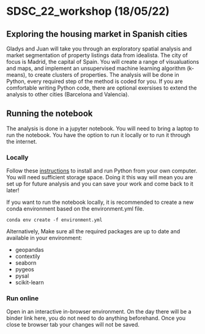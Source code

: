 # SDSC_22_workshop (18/05/22)
## Exploring the housing market in Spanish cities 
Gladys and Juan will take you through an exploratory spatial analysis and market segmentation of property listings data from idealista. The city of focus is Madrid, the capital of Spain. You will create a range of visualuations and maps, and implement an unsupervised machine learning algorithm (k-means), to create clusters of properties. The analysis will be done in Python, every required step of the method is coded for you. If you are comfortable writing Python code, there are optional exersises to extend the analysis to other cities (Barcelona and Valencia). 

## Running the notebook 
The analysis is done in a jupyter notebook. You will need to bring a laptop to run the notebook. You have the option to run it locally or to run it through the internet. 

### Locally 
Follow these [instructions](https://gdsl-ul.github.io/soft_install/) to install and run Python from your own computer. You will need sufficient storage space. 
Doing it this way will mean you are set up for future analysis and you can save your work and come back to it later!

If you want to run the notebook locally, it is recommended to create a new conda environment based on the environment.yml file.

```
conda env create -f environment.yml
```
Alternatively, Make sure all the required packages are up to date and available in your environment:
  - geopandas
  - contextily
  - seaborn
  - pygeos
  - pysal
  - scikit-learn

### Run online 
Open in an interactive in-browser environment. On the day there will be a binder link here, you do not need to do anything beforehand. Once you close te browser tab your changes will not be saved.
